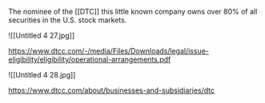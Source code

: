 The nominee of the [[DTC]] this little known company owns over 80% of all securities in the U.S. stock markets. 



![[Untitled 4 27.jpg]]

https://www.dtcc.com/-/media/Files/Downloads/legal/issue-eligibility/eligibility/operational-arrangements.pdf

![[Untitled 4 28.jpg]]

https://www.dtcc.com/about/businesses-and-subsidiaries/dtc

